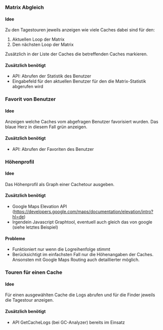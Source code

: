 ### Matrix Abgleich
#### Idee
Zu den Tagestouren jeweils anzeigen wie viele Caches dabei sind für den:

1. Aktuellen Loop der Matrix
2. Den nächsten Loop der Matrix

Zusätzlich in der Liste der Caches die betreffenden Caches markieren.

#### Zusätzlich benötigt
* API: Abrufen der Statistik des Benutzer
* Eingabefeld für den aktuellen Benutzer für den die Matrix-Statistik abgerufen wird

### Favorit von Benutzer
#### Idee
Anzeigen welche Caches vom abgefragen Benutzer favorisiert wurden. Das blaue Herz in diesem Fall grün anzeigen.

#### Zusätzlich benötigt
* API: Abrufen der Favoriten des Benutzer

### Höhenprofil
#### Idee
Das Höhenprofil als Graph einer Cachetour ausgeben.
#### Zusätzlich benötigt
* Google Maps Elevation API (https://developers.google.com/maps/documentation/elevation/intro?hl=de)
* Irgendein Javascript Graphtool, eventuell auch gleich das von google (siehe letztes Beispiel)
#### Probleme
* Funktioniert nur wenn die Logreihenfolge stimmt
* Berücksichtigt im einfachsten Fall nur die Höhenangaben der Caches. Ansonsten mit Google Maps Routing auch detaillierter möglich.

### Touren für einen Cache
#### Idee
Für einen ausgewählten Cache die Logs abrufen und für die Finder jeweils die Tagestour anzeigen.
#### Zusätzlich benötigt
* API GetCacheLogs (bei GC-Analyzer) bereits im Einsatz